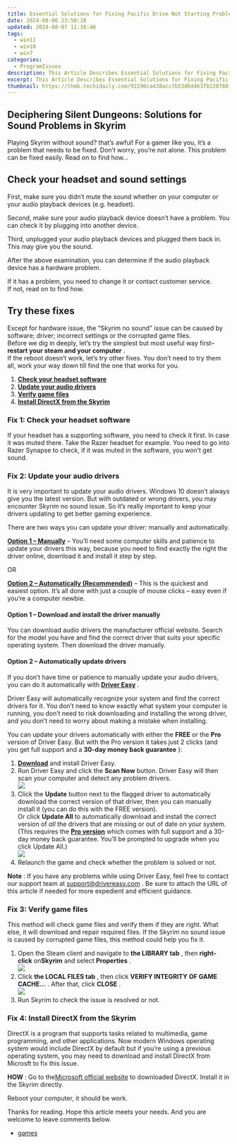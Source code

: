 ```yaml
---
title: Essential Solutions for Fixing Pacific Drive Not Starting Problem
date: 2024-08-06 23:50:18
updated: 2024-08-07 11:38:40
tags:
  - win11
  - win10
  - win7
categories:
  - ProgramIssues
description: This Article Describes Essential Solutions for Fixing Pacific Drive Not Starting Problem
excerpt: This Article Describes Essential Solutions for Fixing Pacific Drive Not Starting Problem
thumbnail: https://thmb.techidaily.com/92290ca438acc7b53d6d463fb220788f23c7aae03036a5859c384dd9ace3b529.jpg
---
```


## Deciphering Silent Dungeons: Solutions for Sound Problems in Skyrim

Playing Skyrim without sound? that’s awful! For a gamer like you, it’s a problem that needs to be fixed. Don’t worry, you’re not alone. This problem can be fixed easily. Read on to find how…

## Check your headset and sound settings

 First, make sure you didn’t mute the sound whether on your computer or your audio playback devices (e.g. headset).

 Second, make sure your audio playback device doesn’t have a problem. You can check it by plugging into another device.

 Third, unplugged your audio playback devices and plugged them back in. This may give you the sound.

 After the above examination, you can determine if the audio playback device has a hardware problem.

 If it has a problem, you need to change it or contact customer service.  
 If not, read on to find how.

## Try these fixes

 Except for hardware issue, the “Skyrim no sound” issue can be caused by software; driver; incorrect settings or the corrupted game files.  
 Before we dig in deeply, let’s try the simplest but most useful way first–**restart your steam and your computer** .  
 If the reboot doesn’t work, let’s try other fixes. You don’t need to try them all, work your way down till find the one that works for you.

1. **[Check your headset software](https://tools.techidaily.com/drivereasy/download/)**
2. **[Update your audio drivers](https://tools.techidaily.com/drivereasy/download/)**
3. **[Verify game files](https://tools.techidaily.com/drivereasy/download/)**
4. **[Install DirectX from the Skyrim](https://tools.techidaily.com/drivereasy/download/)**

### Fix 1: Check your headset software

 If your headset has a supporting software, you need to check it first. In case it was muted there. Take the Razer headset for example. You need to go into Razer Synapse to check, if it was muted in the software, you won’t get sound.

### Fix 2: Update your audio drivers

 It is very important to update your audio drivers. Windows 10 doesn’t always give you the latest version. But with outdated or wrong drivers, you may encounter Skyrim no sound issue. So it’s really important to keep your drivers updating to get better gaming experience.

 There are two ways you can update your driver: manually and automatically.

**[Option 1 – Manually](https://tools.techidaily.com/drivereasy/download/)**  – You’ll need some computer skills and patience to update your drivers this way, because you need to find exactly the right the driver online, download it and install it step by step.

OR

**[Option 2 – Automatically (Recommended)](https://www.drivereasy.com/knowledge/solved-skyrim-no-sound-problem/#op2)**  – This is the quickest and easiest option. It’s all done with just a couple of mouse clicks – easy even if you’re a computer newbie.

#### **Option 1 –** **Download and install the driver manually**

 You can download audio drivers the manufacturer official website. Search for the model you have and find the correct driver that suits your specific operating system. Then download the driver manually.

#### **Option 2 – Automatically update drivers**

 If you don’t have time or patience to manually update your audio drivers, you can do it automatically with **[Driver Easy](https://tools.techidaily.com/drivereasy/download/)**  .

 Driver Easy will automatically recognize your system and find the correct drivers for it. You don’t need to know exactly what system your computer is running, you don’t need to risk downloading and installing the wrong driver, and you don’t need to worry about making a mistake when installing.

 You can update your drivers automatically with either the **FREE** or the **Pro** version of Driver Easy. But with the Pro version it takes just 2 clicks (and you get full support and a **30-day money back guarantee** ):

1. **[Download](https://tools.techidaily.com/drivereasy/download/)**  and install Driver Easy.
2. Run Driver Easy and click the **Scan Now** button. Driver Easy will then scan your computer and detect any problem drivers.  
![](https://images.drivereasy.com/wp-content/uploads/2019/08/NVIDIA-18.jpg)
3. Click the **Update**  button next to the flagged driver to automatically download the correct version of that driver, then you can manually install it (you can do this with the FREE version).  
 Or click **Update All** to automatically download and install the correct version of _all_ the drivers that are missing or out of date on your system. (This requires the **[Pro version](https://tools.techidaily.com/drivereasy/download/)**  which comes with full support and a 30-day money back guarantee. You’ll be prompted to upgrade when you click Update All.)  
![](https://images.drivereasy.com/wp-content/uploads/2019/09/sound-driver.jpg)
4. Relaunch the game and check whether the problem is solved or not.

**Note** : If you have any problems while using Driver Easy, feel free to contact our support team at [support@drivereasy.com](https://tools.techidaily.com/drivereasy/download/) .
 Be sure to attach the URL of this article if needed for more expedient and efficient guidance.

### Fix 3: Verify game files

 This method will check game files and verify them if they are right. What else, it will download and repair required files. If the Skyrim no sound issue is caused by corrupted game files, this method could help you fix it.

1. Open the Steam client and navigate to **the LIBRARY tab** , then **right-click** on**Skyrim** and select **Properties** .  
![](https://images.drivereasy.com/wp-content/uploads/2019/08/Steam-verify-the-game-file-1.png)
2. Click **the LOCAL FILES tab** , then click **VERIFY INTEGRITY OF GAME CACHE…** . After that, click **CLOSE** .  
![](https://images.drivereasy.com/wp-content/uploads/2019/08/Steam-verify-the-game-file-2.png)
3. Run Skyrim to check the issue is resolved or not.

### Fix 4: Install DirectX from the Skyrim

 DirectX is a program that supports tasks related to multimedia, game programming, and other applications. Now modern Windows operating system would include DirectX by default but if you’re using a previous operating system, you may need to download and install DirectX from Microsft to fix this issue.

**HOW** : Go to the[Microsoft official website](https://www.microsoft.com/en-us/download/details.aspx?id=35) to downloaded DirectX. Install it in the Skyrim directly.

Reboot your computer, it should be work.

 Thanks for reading. Hope this article meets your needs. And you are welcome to leave comments below.

* [games](https://tools.techidaily.com/drivereasy/download/)

<ins class="adsbygoogle"
     style="display:block"
     data-ad-format="autorelaxed"
     data-ad-client="ca-pub-7571918770474297"
     data-ad-slot="1223367746"></ins>



<ins class="adsbygoogle"
     style="display:block"
     data-ad-client="ca-pub-7571918770474297"
     data-ad-slot="8358498916"
     data-ad-format="auto"
     data-full-width-responsive="true"></ins>
